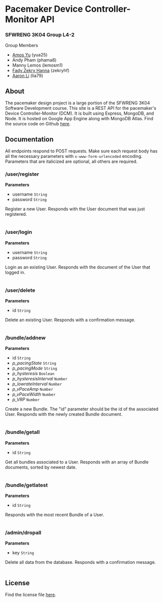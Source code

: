 # Pacemaker Device Controller-Monitor API

### SFWRENG 3K04 Group L4-2

Group Members
- [Amos Yu](https://github.com/amosyu2000) (yua25)
- Andy Pham (phama8)
- Manny Lemos (lemosm1)
- [Fady Zekry Hanna](https://github.com/fzhanna) (zekryhf)
- [Aaron Li](https://github.com/aaronhsli) (lia79)

## About

The pacemaker design project is a large portion of the SFWRENG 3K04 Software Development course. This site is a REST API for the pacemaker's Device Controller-Monitor (DCM). It is built using Express, MongoDB, and Node. It is hosted on Google App Engine along with MongoDB Atlas. Find the source code on Github [here](https://github.com/amosyu2000/pacemaker-api).

## Documentation

All endpoints respond to POST requests. Make sure each request body has all the necessary parameters with `x-www-form-urlencoded` encoding. Parameters that are italicized are optional, all others are required.

### /user/register

**Parameters**
- username `String`
- password `String`

Register a new User. Responds with the User document that was just registered.
<br></br>

### /user/login

**Parameters**
- username `String`
- password `String`

Login as an existing User. Responds with the document of the User that logged in.
<br></br>

### /user/delete

**Parameters**
- id `String`

Delete an existing User. Responds with a confirmation message.
<br></br>

### /bundle/addnew

**Parameters**
- id `String`
- *p_pacingState* `String`
- *p_pacingMode* `String`
- *p_hysteresis* `Boolean`
- *p_hysteresisInterval* `Number`
- *p_lowrateInterval* `Number`
- *p_vPaceAmp* `Number`
- *p_vPaceWidth* `Number`
- *p_VRP* `Number`

Create a new Bundle. The "id" parameter should be the id of the associated User. Responds with the newly created Bundle document.
<br></br>

### /bundle/getall

**Parameters**
- id `String`

Get all bundles associated to a User. Responds with an array of Bundle documents, sorted by newest date.
<br></br>

### /bundle/getlatest

**Parameters**
- id `String`

Responds with the most recent Bundle of a User.
<br></br>

### /admin/dropall

**Parameters**
- key `String`

Delete all data from the database. Responds with a confirmation message.
<br></br>

## License

Find the license file [here](https://github.com/amosyu2000/pacemaker-api/blob/main/LICENSE).